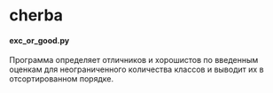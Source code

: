 # cherba
<h4>exc_or_good.py</h4> Программа определяет отличников и хорошистов по введенным оценкам для неограниченного количества классов и выводит их в отсортированном порядке.
